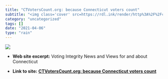 ```yaml
---
title: "CTVotersCount.org: because Connecticut voters count"
subtitle: "<img class='cover' src=https://rdl.ink/render/http%3A%2F%2Fctvoterscount.org>"
category: "uncategorized"
tags: []
date: "2021-04-06"
type: "rain"
---
```

<img class="cover" src=https://rdl.ink/render/http%3A%2F%2Fctvoterscount.org>



* **Web site excerpt:** Voting Integrity News and Views for and about Connecticut

* **Link to site:** **[CTVotersCount.org: because Connecticut voters count](http://ctvoterscount.org)**